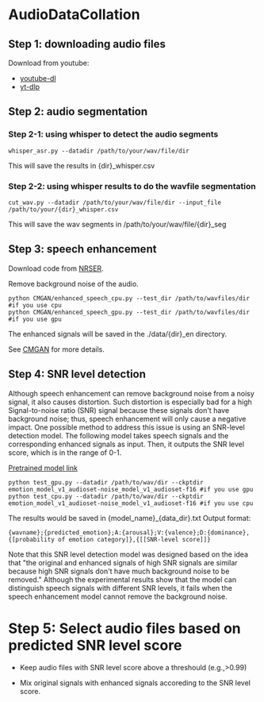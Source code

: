 # AudioDataCollation

## Step 1: downloading audio files

Download from youtube:
- [youtube-dl](https://github.com/ytdl-org/youtube-dl) 
- [yt-dlp](https://github.com/yt-dlp/yt-dlp)


## Step 2: audio segmentation

### Step 2-1: using whisper to detect the audio segments 
```
whisper_asr.py --datadir /path/to/your/wav/file/dir
```
This will save the results in {dir}_whisper.csv

### Step 2-2: using whisper results to do the wavfile segmentation

```
cut_wav.py --datadir /path/to/your/wav/file/dir --input_file /path/to/your/{dir}_whisper.csv
```

This will save the wav segments in /path/to/your/wav/file/{dir}_seg


## Step 3: speech enhancement

Download code from [NRSER](https://github.com/yuwchen/NRSER).

Remove background noise of the audio.

```
python CMGAN/enhanced_speech_cpu.py --test_dir /path/to/wavfiles/dir #if you use cpu
python CMGAN/enhanced_speech_gpu.py --test_dir /path/to/wavfiles/dir #if you use gpu
```

The enhanced signals will be saved in the ./data/{dir}_en directory.

See [CMGAN](https://github.com/ruizhecao96/CMGAN) for more details. 

## Step 4: SNR level detection

Although speech enhancement can remove background noise from a noisy signal, it also causes distortion. Such distortion is especially bad for a high Signal-to-noise ratio (SNR) signal because these signals don't have background noise; thus, speech enhancement will only cause a negative impact. One possible method to address this issue is using an SNR-level detection model. 
The following model takes speech signals and the corresponding enhanced signals as input. Then, it outputs the SNR level score, which is in the range of 0-1. 

[Pretrained model link](https://drive.google.com/drive/folders/12dTsiwFuPEu7n3tKJdSdko2-CfSvYlVz?usp=sharing)

```
python test_gpu.py --datadir /path/to/wav/dir --ckptdir emotion_model_v1_audioset-noise_model_v1_audioset-f16 #if you use gpu
python test_cpu.py --datadir /path/to/wav/dir --ckptdir emotion_model_v1_audioset-noise_model_v1_audioset-f16 #if you use cpu
```

The results would be saved in {model_name}\_{data_dir}.txt
Output format:
```
{wavname};{predicted_emotion};A:{arousal};V:{valence};D:{dominance},{[probability of emotion category]},{[[SNR-level score]]}
```

Note that this SNR level detection model was designed based on the idea that "the original and enhanced signals of high SNR signals are similar because high SNR signals don't have much background noise to be removed." Although the experimental results show that the model can distinguish speech signals with different SNR levels, it fails when the speech enhancement model cannot remove the background noise. 


# Step 5: Select audio files based on predicted SNR level score

- Keep audio files with SNR level score above a threshould (e.g.,>0.99)

- Mix original signals with enhanced signals accoreding to the SNR level score. 

